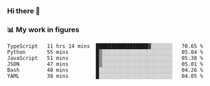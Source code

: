 ### Hi there 👋

### 📊 My work in figures

<!--START_SECTION:waka-->

```text
TypeScript   11 hrs 14 mins  █████████████████▓░░░░░░░   70.65 %
Python       55 mins         █▒░░░░░░░░░░░░░░░░░░░░░░░   05.84 %
JavaScript   51 mins         █▒░░░░░░░░░░░░░░░░░░░░░░░   05.38 %
JSON         47 mins         █▒░░░░░░░░░░░░░░░░░░░░░░░   05.01 %
Bash         40 mins         █░░░░░░░░░░░░░░░░░░░░░░░░   04.26 %
YAML         38 mins         █░░░░░░░░░░░░░░░░░░░░░░░░   04.05 %
```

<!--END_SECTION:waka-->
